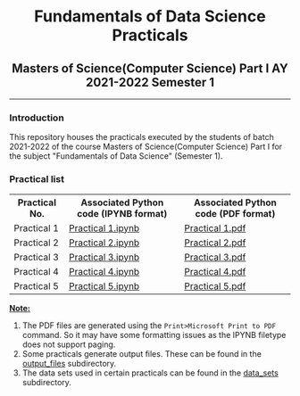 # <center>Fundamentals of Data Science Practicals </center>

## <center>Masters of Science(Computer Science) Part I AY 2021-2022 Semester 1</center>

---

### Introduction

This repository houses the practicals executed by the students of batch 2021-2022 of the course Masters of Science(Computer Science) Part I for the subject "Fundamentals of Data Science" (Semester 1).

### Practical list

<table>
	<tr>
		<th>Practical No. </th>
		<th>Associated Python code (IPYNB format) </th>
        <th>Associated Python code (PDF format)</th>
	</tr>
	<tr>
		<td> Practical 1 </td>
		<td> <a href = "Practical 1.ipynb">Practical 1.ipynb</a></td>
        <td> <a href = "practicals_pdf/Practical 1.pdf">Practical 1.pdf</a></td>
	</tr>
	<tr>
		<td> Practical 2 </td>
        <td><a href = "Practical 2.ipynb">Practical 2.ipynb</a></td>
        <td> <a href = "practicals_pdf/Practical 2.pdf">Practical 2.pdf</a></td>
	</tr>
	<tr>
		<td> Practical 3 </td>
		<td><a href = "Practical 3.ipynb">Practical 3.ipynb</a></td>
        <td> <a href = "practicals_pdf/Practical 3.pdf">Practical 3.pdf</a></td>
	</tr>
	<tr>
		<td> Practical 4 </td>
		<td><a href = "Practical 4.ipynb">Practical 4.ipynb</a></td>
        <td> <a href = "practicals_pdf/Practical 4.pdf">Practical 4.pdf</a></td>
	</tr>
	<tr>
		<td> Practical 5 </td>
		<td><a href = "Practical 5.ipynb">Practical 5.ipynb</a></td>
        <td> <a href = "practicals_pdf/Practical 5.pdf">Practical 5.pdf</a></td>
    </tr>
</table>

**<u>Note:</u>** 

1. The PDF files are generated using the `Print>Microsoft Print to PDF` command. So it may have some formatting issues as the IPYNB filetype does not support paging.
2. Some practicals generate output files. These can be found in the [output_files](./output_files/) subdirectory.
3. The data sets used in certain practicals can be found in the [data_sets](./data_sets) subdirectory.

